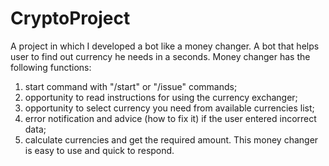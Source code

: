 # CryptoProject

A project in which I developed a bot like a money changer. A bot that helps user to find out currency he needs in a seconds.
Money changer has the following functions:
1. start command with "/start" or "/issue" commands;
2. opportunity to read instructions for using the currency exchanger;
3. opportunity to select currency you need from available currencies list;
4. error notification and advice (how to fix it) if the user entered incorrect data;
5. calculate currencies and get the required amount.
This money changer is easy to use and quick to respond. 
